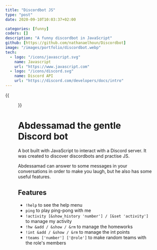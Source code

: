 ```yaml
---
title: "Discordbot JS"
type: "post"
date: 2020-09-10T10:03:37+02:00

categories: [funny]
coders: []
description: "A funny discordbot in JavaScript"
github: [https://github.com/nathanaelhoun/Discordbot]
image: "/images/portfolio/discordbot.webp"
tech:
  - logo: "/icons/javascript.svg"
    name: Javascript
    url: "https://www.javascript.com"
  - logo: "/icons/discord.svg"
    name: Discord API
    url: "https://discord.com/developers/docs/intro"
---
```


{{<figure src="/images/portfolio/discordbot.webp" alt="Discordbot screenshot in action">}}

# Abdessamad the gentle Discord bot

A bot built with JavaScript to interact with a Discord server. It was created to discover discordbots and practise JS.

Abdessamad can answer to some messages in your conversations in order to make you laugh, but he also has some useful features.

## Features

- `!help` to see the help menu
- `ping` to play ping-pong with me
- `!activity [&show_history 'number'] / [&set 'activity']` to manage my activity
- `!hw &add / &show / &rm` to manage the homeworks
- `!int &add / &show / &rm` to manage the int points
- `!teams ['number'] ['@role']` to make random teams with the role's members

